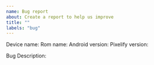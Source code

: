 ```yaml
---
name: Bug report
about: Create a report to help us improve
title: ""
labels: "bug"
---
```


Device name:
Rom name:
Android version:
Pixelify version:

<!-- About the bug -->
Bug Description:

<!--

If you are facing bootloop please include boot logs while device in bootloop

If you are facing crashes please include crash logs

or any other information that may be useful to solve this bug

Dont report Pixelify (no next) errors if ur not using pixelify next
-->
